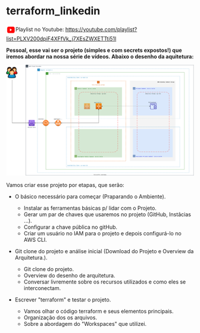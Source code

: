 # terraform_linkedin

<img src="youtube.png" height="30" width="25" align="center"/>Playlist no Youtube: https://youtube.com/playlist?list=PLXV200dpiF4XFfVk_j7XEsZWXETTti51l

**Pessoal, esse vai ser o projeto (simples e com secrets expostos!) que iremos abordar na nossa série de vídeos. Abaixo o desenho da aquitetura:**

![diagrama](https://github.com/dellabeneta/terraform_linkedin/blob/master/004.drawio.svg)

Vamos criar esse projeto por etapas, que serão:

- O básico necessário para começar (Praparando o Ambiente).
  - Instalar as ferramentas básicas p/ lidar com o Projeto.
  - Gerar um par de chaves que usaremos no projeto (GitHub, Instâcias ...).
  - Configurar a chave pública no gitHub.
  - Criar um usuário no IAM para o projeto e depois configurá-lo no AWS CLI.
  
- Git clone do projeto e análise inicial (Download do Projeto e Overview da Arquitetura.).
  - Git clone do projeto.
  - Overview do desenho de arquitetura.
  - Conversar livremente sobre os recursos utilizados e como eles se interconectam.

- Escrever "terraform" e testar o projeto.
  - Vamos olhar o código terraform e seus elementos principais.
  - Organização dos os arquivos.
  - Sobre a abordagem do "Workspaces" que utilizei.
